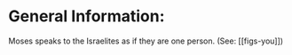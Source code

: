 # General Information:

Moses speaks to the Israelites as if they are one person. (See: [[figs-you]])